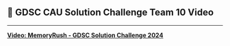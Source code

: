 ## 🎥 GDSC CAU Solution Challenge Team 10 Video
---



**[Video: MemoryRush - GDSC Solution Challenge 2024](https://youtu.be/rPWH1oWUV7U?si=p8r_EE_8wQpRW0jn)**
